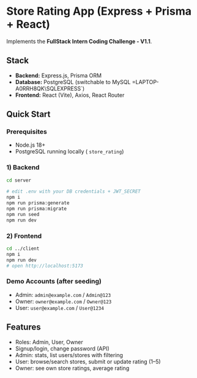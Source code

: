 # Store Rating App (Express + Prisma + React)

Implements the **FullStack Intern Coding Challenge - V1.1**.

## Stack
- **Backend:** Express.js, Prisma ORM
- **Database:** PostgreSQL (switchable to MySQL =LAPTOP-A0RRH8QK\SQLEXPRESS`)
- **Frontend:** React (Vite), Axios, React Router

## Quick Start

### Prerequisites
- Node.js 18+
- PostgreSQL running locally ( `store_rating`)

### 1) Backend
```bash
cd server
 
# edit .env with your DB credentials + JWT_SECRET
npm i
npm run prisma:generate
npm run prisma:migrate
npm run seed
npm run dev
```

### 2) Frontend
```bash
cd ../client
npm i
npm run dev
# open http://localhost:5173
```

### Demo Accounts (after seeding)
- Admin: `admin@example.com` / `Admin@123`
- Owner: `owner@example.com` / `Owner@123`
- User: `user@example.com` / `User@1234`

## Features
- Roles: Admin, User, Owner
- Signup/login, change password (API)
- Admin: stats, list users/stores with filtering
- User: browse/search stores, submit or update rating (1–5)
- Owner: see own store ratings, average rating

 
```

